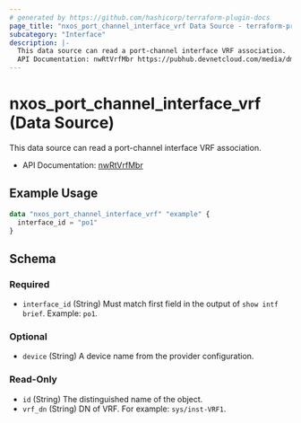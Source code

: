 ```yaml
---
# generated by https://github.com/hashicorp/terraform-plugin-docs
page_title: "nxos_port_channel_interface_vrf Data Source - terraform-provider-nxos"
subcategory: "Interface"
description: |-
  This data source can read a port-channel interface VRF association.
  API Documentation: nwRtVrfMbr https://pubhub.devnetcloud.com/media/dme-docs-10-2-2/docs/Routing%20and%20Forwarding/nw:RtVrfMbr/
---
```


# nxos_port_channel_interface_vrf (Data Source)

This data source can read a port-channel interface VRF association.

- API Documentation: [nwRtVrfMbr](https://pubhub.devnetcloud.com/media/dme-docs-10-2-2/docs/Routing%20and%20Forwarding/nw:RtVrfMbr/)

## Example Usage

```terraform
data "nxos_port_channel_interface_vrf" "example" {
  interface_id = "po1"
}
```

<!-- schema generated by tfplugindocs -->
## Schema

### Required

- `interface_id` (String) Must match first field in the output of `show intf brief`. Example: `po1`.

### Optional

- `device` (String) A device name from the provider configuration.

### Read-Only

- `id` (String) The distinguished name of the object.
- `vrf_dn` (String) DN of VRF. For example: `sys/inst-VRF1`.


